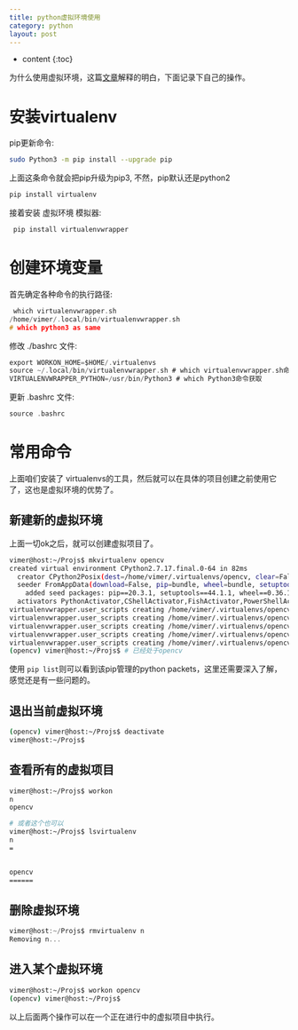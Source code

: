 ```yaml
---
title: python虚拟环境使用
category: python
layout: post
---
```


* content
{:toc}

为什么使用虚拟环境，这篇[文章](https://os.51cto.com/art/202005/617155.htm)解释的明白，下面记录下自己的操作。

# 安装virtualenv

pip更新命令:

```bash
sudo Python3 -m pip install --upgrade pip 
```
上面这条命令就会把pip升级为pip3,  不然，pip默认还是python2

```bash
pip install virtualenv
```

接着安装 虚拟环境 模拟器:

```bash
 pip install virtualenvwrapper
```

# 创建环境变量

首先确定各种命令的执行路径:

```c
 which virtualenvwrapper.sh
/home/vimer/.local/bin/virtualenvwrapper.sh
# which python3 as same
```

修改 ./bashrc 文件:

```c
export WORKON_HOME=$HOME/.virtualenvs
source ~/.local/bin/virtualenvwrapper.sh # which virtualenvwrapper.sh命令获取
VIRTUALENVWRAPPER_PYTHON=/usr/bin/Python3 # which Python3命令获取
```

更新 .bashrc 文件:

```c
source .bashrc
```

# 常用命令

上面咱们安装了 virtualenvs的工具，然后就可以在具体的项目创建之前使用它了，这也是虚拟环境的优势了。

## 新建新的虚拟环境

上面一切ok之后，就可以创建虚拟项目了。

```bash
vimer@host:~/Projs$ mkvirtualenv opencv 
created virtual environment CPython2.7.17.final.0-64 in 82ms
  creator CPython2Posix(dest=/home/vimer/.virtualenvs/opencv, clear=False, no_vcs_ignore=False, global=False)
  seeder FromAppData(download=False, pip=bundle, wheel=bundle, setuptools=bundle, via=copy, app_data_dir=/home/vimer/.local/share/virtualenv)
    added seed packages: pip==20.3.1, setuptools==44.1.1, wheel==0.36.1
  activators PythonActivator,CShellActivator,FishActivator,PowerShellActivator,BashActivator
virtualenvwrapper.user_scripts creating /home/vimer/.virtualenvs/opencv/bin/predeactivate
virtualenvwrapper.user_scripts creating /home/vimer/.virtualenvs/opencv/bin/postdeactivate
virtualenvwrapper.user_scripts creating /home/vimer/.virtualenvs/opencv/bin/preactivate
virtualenvwrapper.user_scripts creating /home/vimer/.virtualenvs/opencv/bin/postactivate
virtualenvwrapper.user_scripts creating /home/vimer/.virtualenvs/opencv/bin/get_env_details
(opencv) vimer@host:~/Projs$ # 已经处于opencv
```

使用 `pip list`则可以看到该pip管理的python packets，这里还需要深入了解，感觉还是有一些问题的。

## 退出当前虚拟环境

```bash
(opencv) vimer@host:~/Projs$ deactivate 
vimer@host:~/Projs$ 
```

## 查看所有的虚拟项目

```bash
vimer@host:~/Projs$ workon 
n
opencv

# 或者这个也可以
vimer@host:~/Projs$ lsvirtualenv 
n
=


opencv
======
```

## 删除虚拟环境

```c
vimer@host:~/Projs$ rmvirtualenv n
Removing n...
```

## 进入某个虚拟环境

```bash
vimer@host:~/Projs$ workon opencv
(opencv) vimer@host:~/Projs$ 
```

以上后面两个操作可以在一个正在进行中的虚拟项目中执行。


